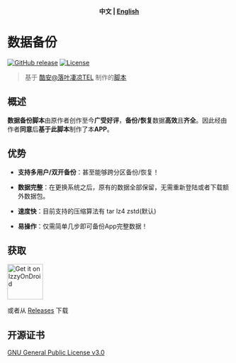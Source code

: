 <div align="center">
	<span style="font-weight: bold"> 中文 | <a href=README_EN.md> English </a> </span>
</div>

# 数据备份
[![GitHub release](https://img.shields.io/github/v/release/XayahSuSuSu/Android-DataBackup?color=orange)](https://github.com/XayahSuSuSu/Android-DataBackup/releases) [![License](https://img.shields.io/github/license/XayahSuSuSu/Android-DataBackup?color=ff69b4)](./LICENSE)

> 基于 [酷安@落叶凄凉TEL](http://www.coolapk.com/u/2277637) 制作的[脚本](https://github.com/YAWAsau/backup_script)
>

## 概述
**数据备份脚本**由原作者创作至今**广受好评**，**备份/恢复**数据**高效**且**齐全**。因此经由作者**同意**后**基于此脚本**制作了本**APP**。

## 优势
* **支持多用户/双开备份**：甚至能够跨分区备份/恢复！

* **数据完整**：在更换系统之后，原有的数据全部保留，无需重新登陆或者下载额外数据包。

* **速度快**：目前支持的压缩算法有 tar lz4 zstd(默认)

* **易操作**：仅需简单几步即可备份App完整数据！


## 获取
[<img src="https://gitlab.com/IzzyOnDroid/repo/-/raw/master/assets/IzzyOnDroid.png"
     alt="Get it on IzzyOnDroid"
     height="80">](https://apt.izzysoft.de/fdroid/index/apk/com.xayah.databackup)

或者从 [Releases](https://github.com/XayahSuSuSu/Android-DataBackup/releases/latest) 下载

## 开源证书
[GNU General Public License v3.0](./LICENSE)
